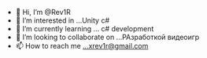 - 👋 Hi, I’m @Rev1R
- 👀 I’m interested in ...Unity c#
- 🌱 I’m currently learning ... c# development
- 💞️ I’m looking to collaborate on ...РАзработкой видеоигр
- 📫 How to reach me ...xrev1r@gmail.com


<!---
Rev1R/Rev1R is a ✨ special ✨ repository because its `README.md` (this file) appears on your GitHub profile.
You can click the Preview link to take a look at your changes.
--->
